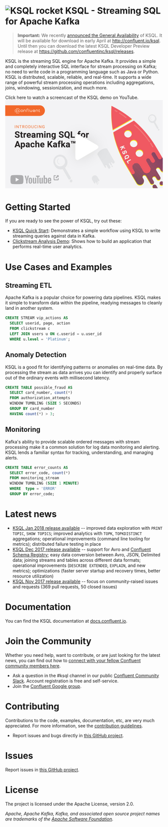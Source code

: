 # ![KSQL rocket](ksq-lrocket.png) KSQL - Streaming SQL for Apache Kafka

> **Important:** We recently [announced the General Availability](https://www.confluent.io/press-release/confluent-makes-ksql-available-confluent-platform-announces-general-availability/) of KSQL. It will be available for download in early April at http://confluent.io/ksql. Until then you can download the latest KSQL Developer Preview release at https://github.com/confluentinc/ksql/releases.

KSQL is the streaming SQL engine for Apache Kafka. It provides a simple and completely interactive SQL interface for stream processing on Kafka; no need to write code in a programming language such as Java or Python. KSQL is distributed, scalable, reliable, and real-time. It supports a wide range of powerful stream processing operations including aggregations, joins, windowing, sessionization, and much more.

Click here to watch a screencast of the KSQL demo on YouTube.
<a href="https://www.youtube.com/watch?v=illEpCOcCVg" target="_blank"><img src="screencast.jpg" alt="KSQL screencast"></a></p>

# Getting Started
If you are ready to see the power of KSQL, try out these:

- [KSQL Quick Start](https://docs.confluent.io/current/ksql/docs/quickstart/): Demonstrates a simple workflow using KSQL to write streaming queries against data in Kafka.
- [Clickstream Analysis Demo](https://docs.confluent.io/current/ksql/docs/ksql-clickstream-demo/): Shows how to build an application that performs real-time user analytics.

# Use Cases and Examples

## Streaming ETL

Apache Kafka is a popular choice for powering data pipelines.  KSQL makes it simple to transform data within the
pipeline, readying messages to cleanly land in another system.

```sql
CREATE STREAM vip_actions AS
  SELECT userid, page, action
  FROM clickstream c
  LEFT JOIN users u ON c.userid = u.user_id
  WHERE u.level = 'Platinum';
```


## Anomaly Detection

KSQL is a good fit for identifying patterns or anomalies on real-time data. By processing the stream as data arrives
you can identify and properly surface out of the ordinary events with millisecond latency.

```sql
CREATE TABLE possible_fraud AS
  SELECT card_number, count(*)
  FROM authorization_attempts
  WINDOW TUMBLING (SIZE 5 SECONDS)
  GROUP BY card_number
  HAVING count(*) > 3;
```


## Monitoring

Kafka's ability to provide scalable ordered messages with stream processing make it a common solution for log data
monitoring and alerting. KSQL lends a familiar syntax for tracking, understanding, and managing alerts.

```sql
CREATE TABLE error_counts AS
  SELECT error_code, count(*)
  FROM monitoring_stream
  WINDOW TUMBLING (SIZE 1 MINUTE)
  WHERE  type = 'ERROR'
  GROUP BY error_code;
```

# Latest news

* [KSQL Jan 2018 release available](https://www.confluent.io/blog/ksql-january-release-streaming-sql-apache-kafka/)
  -- improved data exploration with `PRINT TOPIC`, `SHOW TOPICS`; improved analytics with `TOPK`, `TOPKDISTINCT`
  aggregations; operational improvements (command line tooling for metrics); distributed failure testing in place
* [KSQL Dec 2017 release available](https://www.confluent.io/blog/ksql-december-release)
  -- support for Avro and [Confluent Schema Registry](https://github.com/confluentinc/schema-registry); easy data
  conversion between Avro, JSON, Delimited data; joining streams and tables across different data formats; operational
  improvements (`DESCRIBE EXTENDED`, `EXPLAIN`, and new metrics); optimizations (faster server startup and recovery
  times, better resource utilization)
* [KSQL Nov 2017 release available](https://www.confluent.io/blog/november-update-ksql-developer-preview-available/)
  -- focus on community-raised issues and requests (369 pull requests, 50 closed issues)


# Documentation
You can find the KSQL documentation at [docs.confluent.io](https://docs.confluent.io/current/ksql/docs/index.html).

# Join the Community
Whether you need help, want to contribute, or are just looking for the latest news, you can find out how to [connect with your fellow Confluent community members here](https://www.confluent.io/contact-us-thank-you/).

* Ask a question in the #ksql channel in our public [Confluent Community Slack](https://slackpass.io/confluentcommunity). Account registration is free and self-service.
* Join the [Confluent Google group](https://groups.google.com/forum/#!forum/confluent-platform).

# Contributing
Contributions to the code, examples, documentation, etc, are very much appreciated. For more information, see the [contribution guidelines](contributing.md).

- Report issues and bugs directly in [this GitHub project](https://github.com/confluentinc/ksql/issues).

# Issues
Report issues in [this GitHub project](https://github.com/confluentinc/ksql/issues).

# License
The project is licensed under the Apache License, version 2.0.

*Apache, Apache Kafka, Kafka, and associated open source project names are trademarks of the [Apache Software Foundation](https://www.apache.org/).*
